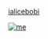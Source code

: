 [ialicebobi](https://ialicebobi.github.io/)

[![me](https://avatars.githubusercontent.com/u/3294007?s=96&v=4)](https://ialicebobi.github.io/)

